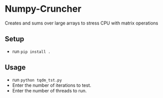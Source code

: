 # Numpy-Cruncher
Creates and sums over large arrays to stress CPU with matrix operations

## Setup
- run ```pip install .```

## Usage
- run ```python tqdm_tst.py```
- Enter the number of iterations to test.
- Enter the number of threads to run.

